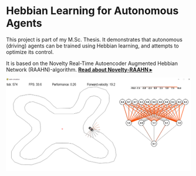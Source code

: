 # Hebbian Learning for Autonomous Agents
This project is part of my M.Sc. Thesis. It demonstrates that autonomous (driving) agents can be trained using Hebbian learning, and attempts to optimize its control.

It is based on the Novelty Real-Time Autoencoder Augmented Hebbian Network (RAAHN)-algorithm. 
[**Read about Novelty-RAAHN ▸**](http://eplex.cs.ucf.edu/papers/bowren_alife16.pdf)

<img src="https://github.com/AjdinHusic/aahlearning/blob/master/sim-snapshot3.PNG">

